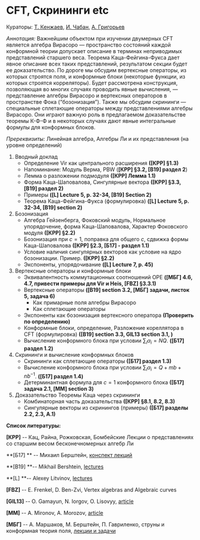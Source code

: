 # CFT, Скрининги etc 

Кураторы: [Т. Кенжаев](kenzhaev_t_d@mail.ru), [И. Чабан](miraishihara@gmail.com), [А. Григорьев](andrey4287252@gmail.com)

*Аннотация:* Важнейшим объектом при изучении двумерных CFT является алгебра Вирасоро — пространство состояний каждой конформной теории допускает описание в терминах неприводимых представлений старшего веса. Теорема Каца-Фейгина-Фукса дает явное описание всех таких представлений,  результатом секции будет ее доказательство. По дороге мы обсудим вертексные операторы, из которых строятся поля, и  конформные блоки (некоторые функции, из которых строятся корреляторы). Будет рассмотрена конструкция, позволяющая во многих случаях проводить явные вычисления, — представление алгебры Вирасоро и вертексных операторов в пространстве Фока (“бозонизация”). Также мы обсудим скрининги — специальные сплетающие операторы между представлениями алгебры Вирасоро. Они играют важную роль в предлагаемом доказательстве теоремы К-Ф-Ф и в некоторых случаях дают явные интегральные формулы для конформных блоков.

*Пререквизиты:* Линейная алгебра, Алгебры Ли и их представления (на уровне определений)

1. Вводный доклад
   - Определение Vir как центрального расширения **([КРР] §1.3)**
   - Напоминание: Модуль Верма, PBW (**[КРР] §3.2, [B19] раздел 2**)
   - Лемма о разложении подмодуля **([КРР] Лемма 1.1)**
   - Форма Каца-Шаповалова, Сингулярные вектора **([КРР] §3.3, [B19] раздел 2)**
   - Примеры **([L] Lecture 5, p. 32-34, [B19] Section 2)**
   - Теорема Каца-Фейгина-Фукса (формулировка) **([L] Lecture 5, p. 32-34, [B19] section 2)**
1. Бозонизация
   - Алгебра Гейзенберга, Фоковский модуль, Нормальное упорядочение, форма Каца-Шаповалова, Характер Фоковского модуля **([КРР] §2.2)**
   - Бозонизация при $c = 1$, поправка для общего $c$, сдвижка формы Каца-Шаповалова **([КРР] §2.3, [Б17] - раздел 1.1)**
   - Условие наличия сингулярных векторов как условие на ядро бозонизации. Пример. **([КРР] §2.2)**
   - Экспоненты, упорядочивание **([L] Lecture 7, p. 45)**
1. Вертексные операторы и конформные блоки
   - Эквивалентность коммутационных соотношений OPE **([МБГ]  4.6, 4.7, привести примеры для Vir и Heis, [FBZ] §3.3.1)**
   - Вертексные операторы **([B19] section 3.2, [МБГ] задачи, листок 5, задача 6)**
      - Как примарные поля алгебры Вирасоро 
      - Как сплетающие операторы
   - Экспоненты как бозонизация вертексного оператора **(Проверить по определению)**
   - Конформные блоки, определение, Разложение кореллятора в CFT (формулировка) **([B19] section 3.3, GIL13 section 3.1, )**
   - Вычисление конформного блока при условии $\sum_{i}\alpha_i = NQ$. **([Б17]  раздел 1.2)**
1. Скрининги и вычисление конформных блоков
   - Скрининги как сплетающие операторы **([Б17]  раздел 1.3)**
   - Вычисление конформного блока при условии $\sum_{i}\alpha_i = Q + mb + nb^{-1}$. **([Б17]  раздел 1.4)**
   - Детерминантная формула для $c = 1$ конформного блока **([Б17]  задача 2.1, [MM]  section 3)**
1. Доказательство Теоремы Каца через скрининги
   - Комбинаторная часть доказательства **([КРР] §8.1, 8.2, 8.3)**
   - Сингулярные векторы из скринингов (примеры)  **([Б17]  разделы 2.2, 2.3, А.1)**	

**Список литературы:**

**[КРР]** -- Кац, Райна, Рожковская, Бомбейские Лекции о представлениях со старшим весом бесконечномерных алгебр Ли

**[Б17] ** -- Михаил Берштейн, [конспект лекций](http://qft.itp.ac.ru/mbersht/CFT/2017/Lectures2017.pdf)

**[B19] **-- Mikhail Bershtein, [lectures](http://qft.itp.ac.ru/mbersht/CFT/2019/Lectures2019.pdf)

**[L] **-- Alexey Litvinov, [lectures](http://strings.itp.ac.ru/Lecture-Notes/CFT2022.pdf)

**[FBZ]** -- E. Frenkel, D. Ben-Zvi, Vertex algebras and Algebraic curves

**[GIL13]** -- O. Gamayun, N. Iorgov, O. Lisovyy, [article](https://arxiv.org/abs/1302.1832)

**[MM]**  -- A. Mironov, A. Morozov, [article](https://arxiv.org/abs/1707.02443)

**[МБГ]**  -- А. Маршаков, М. Берштейн, П. Гавриленко, струны и конформная теория поля, [лекции и задачи](https://math.hse.ru/cft2016)